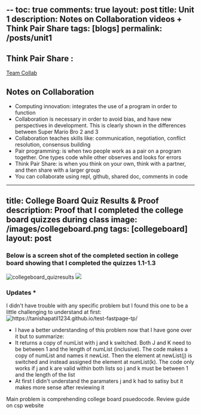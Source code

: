 --
toc: true
comments: true
layout: post
title: Unit 1
description: Notes on Collaboration videos + Think Pair Share
tags: [blogs]
permalink: /posts/unit1
---
## Think Pair Share :
[Team Collab](https://docs.google.com/document/d/1uJS2uJJ9kvuplerYVA6hyNfojvkbD5ugRDo8edAISAw/edit?usp=sharing)
## Notes on Collaboration
- Computing innovation: integrates the use of a program in order to function
- Collaboration is necessary in order to avoid bias, and have new perspectives in development. This is clearly shown in the differences between Super Mario Bro 2 and 3
- Collaboration teaches skills like: communication, negotiation, conflict resolution, consensus building
- Pair programming: is when two people work as a pair on a program together. One types code while other observes and looks for errors
- Think Pair Share: is when you think on your own, think with a partner, and then share with a larger group
- You can collaborate using repl, github, shared doc, comments in code
---
title: College Board Quiz Results & Proof
description: Proof that I completed the college board quizzes during class
image: /images/collegeboard.png
tags: [collegeboard]
layout: post
---
### Below is a screen shot of the completed section in college board showing that I completed the quizzes 1.1-1.3
![collegeboard_quizresults](/images/collegeboard_quizresults.png)
![]({{site.baseurl}}/images/collegeboard_quizresults.png)

### Updates *
I didn't have trouble with any specific problem but I found this one to be a little challenging to understand at first: 
![]({{site.baseurl}}/images/q3.png "https://tanishapatil1234.github.io/test-fastpage-tp/")
- I have a better understanding of this problem now that I have gone over it but to summarize: 
- It returns a copy of numList with j and k switched. Both J and K need to be between 1 and the length of numList (inclusive). The code makes a copy of numList and names it newList. Then the element at newList(j) is switched and instead assigned the element at numList(k). The code only works if j and k are valid within both lists so j and k must be between 1 and the length of the list
- At first I didn't understand the paramaters j and k had to satisy but it makes more sense after reviewing it

Main problem is comprehending college board psuedocode. Review guide on csp website